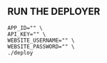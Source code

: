 ## RUN THE DEPLOYER

```
APP_ID="" \
API_KEY="" \
WEBSITE_USERNAME="" \
WEBSITE_PASSWORD="" \
./deploy
```